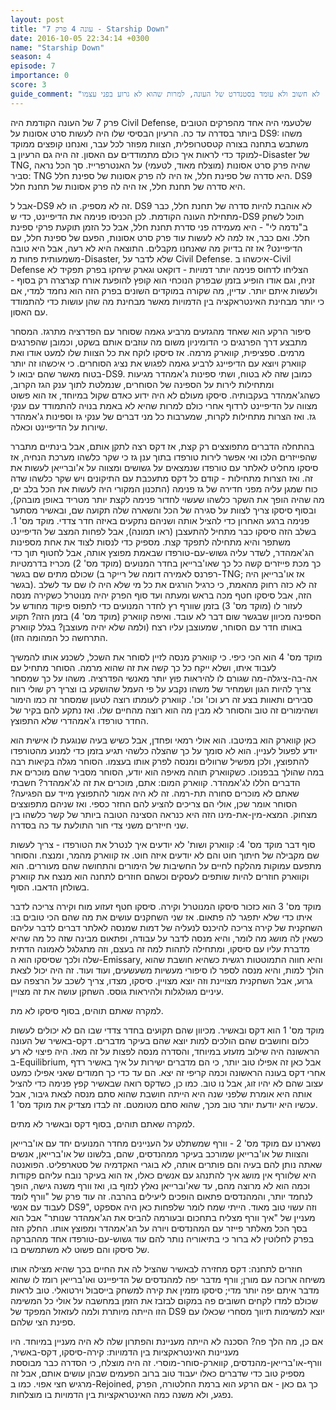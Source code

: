 ```yaml
---
layout: post
title: "עונה 4 פרק 7 - Starship Down"
date: 2016-10-05 22:34:14 +0300
name: "Starship Down"
season: 4
episode: 7
importance: 0
score: 3
guide_comment: "פרק זניח יחסית. לא חשוב ולא עומד בסטנדרט של העונה, למרות שהוא לא גרוע בפני עצמו"
---
```

פרק 7 של העונה הקודמת היה Civil Defense, שלטעמי היה אחד מהפרקים הטובים ביותר בסדרה עד כה. הרעיון הבסיסי שלו היה לעשות סרט אסונות על DS9: משהו משתבש בתחנה בצורה קטסטרופלית, הצוות מפוזר לכל עבר, ואנחנו קופצים ממוקד למוקד כדי לראות איך כולם מתמודדים עם האסון. זה היה גם הרעיון ב-Disaster של TNG, שהיה פרק סרט אסונות (מוצלח מאוד, לטעמי) על האנטרפרייז. סך הכל נראה סביר: TNG היא סדרה של ספינת חלל, אז היה לה פרק אסונות של ספינת חלל. DS9 היא סדרה של תחנת חלל, אז היה לה פרק אסונות של תחנת חלל.

אבל ל-DS9 זה לא מספיק. הו לא. DS9 לא אוהבת להיות סדרה של תחנת חלל, כבר מתחילת העונה הקודמת. לכן הכניסו פנימה את הדיפיינט, כדי ש-DS9 תוכל לשחק ב"נדמה לי" - היא מעמידה פני סדרת תחנת חלל, אבל כל הזמן תוקעת פרקי ספינת חלל. ואם כבר, אז למה לא לעשות עוד פרק סרט אסונות, הפעם של ספינת חלל, עם הדיפיינט? אז זה בדיוק מה שאנחנו מקבלים. התוצאה היא לא רעה, אבל היא טובה משמעותית פחות מ-Disaster, שלא לדבר על Civil Defense. איכשהו ב-Civil Defense הצליחו לדחוס פנימה יותר דמויות - דוקאט וגארק שיחקו בפרק תפקיד לא זניח, וגם אודו הופיע בזמן שבפרק הנוכחי הוא קופץ להופעת אורח קצרצרה רק בסוף - ולעשות איתם יותר. עדיין, מה שקורה במוקדים השונים בפרק הזה הוא נחמד למדי, אם כי יותר מבחינת האינטראקציה בין הדמויות מאשר מבחינת מה שהן עושות כדי להתמודד עם האסון.

סיפור הרקע הוא שאחד מהגזעים מרביע גאמה שסוחר עם הפדרציה מתרגז. המסחר מתבצע דרך הפרנגים כי הדומיניון משום מה עוזבים אותם בשקט, וכמובן שהפרנגים מרמים. ספציפית, קווארק מרמה. אז סיסקו לוקח את כל הצוות שלו למעט אודו ואת קווארק ויוצא עם הדיפיינג לרביע גאמה לפגוש את נציג הסוחרים. כי איכשהו זה יותר בטוח מאשר שהם יבואו ל-DS9. כמובן שזה לא בטוח, ושתי ספינות ג'אמהדר מגיעות ומתחילות לירות על הספינה של הסוחרים, שנמלטת לתוך ענק הגז הקרוב, כשהג'אמהדר בעקבותיה. סיסקו מעולם לא היה ידוע כאדם שקול במיוחד, אז הוא פשוט מצווה על הדיפיינט לרדוף אחרי כולם למרות שהיא לא באמת בנויה להתמודד עם ענקי גז. ואז הצרות מתחילות לקרות, שמערבות כל מני דברים של ענקי גז וספינות ג'אמהדר שיורות על הדיפיינט וכאלה.

בהתחלה הדברים מתפוצצים רק קצת, אז דקס רצה לתקן אותם, אבל בינתיים מתברר שהפייזרים הלכו ואי אפשר לירות טורפדו בתוך ענן גז כי שקר כלשהו מערכת הנחיה, אז סיסקו מחליט לאלתר עם טורפדו שנמצאים על גשושים ומצווה על א'וברייאן לעשות את זה. ואז הצרות מתחילות - קודם כל דקס מתעכבת עם התיקונים ויש שקר כלשהו שדה כוח שמגן עליה מפני חדירה של גז פנימה (התכנון המקורי היה לעשות את הכל בלב ים, מה שהיה הופך את השקר כלשהו שעשוי לחדור פנימה לקצת יותר מטריד באופן מובהק), ובסוף סיסקו צריך לצוות על סגירה של הכל והשארה שלה תקועה שם, ובאשיר מסתער פנימה ברגע האחרון כדי להציל אותה ושניהם נתקעים באיזה חדר צדדי. מוקד מס' 1. בשלב הזה סיסקו כבר מתחיל להתעצבן (ראו תמונה), אבל לפחות המצב של הדיפיינט משתפר והיא מתחילה לתפקד קצת. מספיק כדי לנסות לצוד את אחת מספינות הג'אמהדר, לשדר עליה גשוש-עם-טורפדו שבאמת מפוצץ אותה, אבל לחטוף תוך כדי כך מכת פייזרים קשה כל כך שאו'ברייאן בחדר המנועים (מוקד מס' 2) מכריז בדרמטיות שכולם מתים שם בגשר (רפרנס לאמירה דומה של רייקר ב-TNG; אז או'ברייאן היה בגשר). זה לא כזה רחוק מהאמת, כי כרגיל הורגים את כל מי שלא היה לו שם עד לשלב הזה, אבל סיסקו חטף מכה בראש ומעתה ועד סוף הפרק יהיה מנוטרל כשקירה מנסה לעזור לו (מוקד מס' 3) בזמן שוורף רץ לחדר המנועים כדי לתפוס פיקוד מחודש על הספינה מכיוון שבגשר שום דבר לא עובד. ואיפה קווארק (מוקד מס' 4) בזמן הזה? תקוע באותו חדר עם הסוחר, שמעוצבן עליו רצח (ולמה שלא יהיה מעוצבן? בגלל קווארק התרחשה כל המהומה הזו).

מוקד מס' 4 הוא הכי כיפי. כי קווארק מנסה לזיין לסוחר את השכל, לשכנע אותו להמשיך לעבוד איתו, ושלא ייקח כל כך קשה את זה שהוא מרמה. הסוחר מתחיל עם אה-בה-ציגלה-מה שגורם לו להיראות פוץ יותר מאנשי הפדרציה. משהו על כך שמסחר צריך להיות הגון ושמחיר של משהו נקבע על פי העמל שהושקע בו וצריך רק שולי רווח סבירים ותאוות בצע זה רע וכו' וכו'. קווארק לעומתו רוצה לטעון שמסחר זה כמו הימור ושהימורים זה טוב והסוחר לא מבין מה הוא רוצה מהחיים שלו. ואז נתקע להם בקיר של החדר טורפדו ג'אמהדרי שלא התפוצץ.

כאן קווארק הוא במיטבו. הוא אולי רמאי ופחדן, אבל כשיש בעיה שנוגעת לו אישית הוא יודע לפעול לעניין. הוא לא סומך על כך שהצלה כלשהי תגיע בזמן כדי למנוע מהטורפדו להתפוצץ, ולכן מפשיל שרוולים ומנסה לפרק אותו בעצמו. הסוחר מגלה בקיאות רבה במה שהולך בבפנוכו. כשקווארק תוהה מאיפה הוא יודע, הסוחר מסביר שהם מוכרים את הדברים הללו לג'אמהדר. קווארק המום: אתם, מוכרים את זה לג'אמהדר? חשבתי שאתם לא מוכרים סחורה תת-רמה. זה לא היה אמור להתפוצץ מייד עם הפגיעה? הסוחר אומר שכן, אולי הם צריכים להציע להם החזר כספי. ואז שניהם מתפוצצים מצחוק. המצא-מין-את-מינו הזה היא כנראה הסצינה הטובה ביותר של קשר כלשהו בין שני חייזרים משני צדי חור התולעת עד כה בסדרה.

סוף דבר מוקד מס' 4: קווארק ושות' לא יודעים איך לנטרל את הטורפדו - צריך לעשות שם מקבילה של חיתוך חוט והם לא יודעים איזה חוט. אז קווארק מהמר, ומנצח. והסוחר מתפעם עמוקות מהלקח לחיים על החשיבות של הימורים והתחושה שהם מעוררים. הוא וקווארק חוזרים להיות שותפים לעסקים וכשהם חוזרים לתחנה הוא מנצח את קווארק בשולחן הדאבו. הסוף.

מוקד מס' 3 הוא כזכור סיסקו המנוטרל וקירה. סיסקו חטף זעזוע מוח וקירה צריכה לדבר איתו כדי שלא יתפגר לה פתאום. אז שני השחקנים עושים את מה שהם הכי טובים בו: השחקנית של קירה צריכה להיכנס לנעליה של דמות שמנסה לאלתר דברים לדבר עליהם כשאין לה מושג מה לומר, והיא מנסה לדבר על עבודה, ופתאום מבינה שזה כל מה שהיא מדברת עליו עם סיסקו, ומתחילה לתהות למה זה בעצם, וזה מתגלגל לאמונה הדתית שלה ולכך שסיסקו הוא ה-Emissary, והיא חווה התמוטטות רגשית כשהיא חושבת שהוא הולך למות, והיא מנסה לספר לו סיפורי מעשיות משעשעים, ועוד ועוד. זה היה יכול לצאת גרוע, אבל השחקנית מצויינת וזה יוצא מצויין. סיסקו, מצדו, צריך לשכב על הרצפה עם עיניים מגולגלות ולהיראות גוסס. השחקן עושה את זה מצויין.

למקרה שאתם תוהים, בסוף סיסקו לא מת.

מוקד מס' 1 הוא דקס ובאשיר. מכיוון שהם תקועים בחדר צדדי שבו הם לא יכולים לעשות כלום וחושבים שהם הולכים למות יוצא שהם בעיקר מדברים. דקס-באשיר של העונה הראשונה היה שילוב מזעזע במיוחד, והסדרה מנסה לפצות על זה מאז. היה פיצוי לא רע ב-Equilibrium, אבל כאן זה אפילו טוב יותר, כי הם מדברים ישירות על איך באשיר רדף אחרי דקס בעונה הראשונה וכמה קריפי זה יצא. הם עד כדי כך חמודים שאני אפילו כמעט עצוב שהם לא יהיו זוג, אבל נו טוב. כמו כן, כשדקס רואה שבאשיר קפץ פנימה כדי להציל אותה היא אומרת שלפני שנה היא הייתה חושבת שהוא סתם מנסה לצאת גיבור, אבל עכשיו היא יודעת יותר טוב מכך, שהוא סתם מטומטם. זה לבדו מצדיק את מוקד מס' 1.

למקרה שאתם תוהים, בסוף דקס ובאשיר לא מתים.

נשארנו עם מוקד מס' 2 - וורף שמשתלט על העניינים מחדר המנועים יחד עם או'ברייאן והצוות של או'ברייאן שמורכב בעיקר ממהנדסים, שהם, בלשונו של או'ברייאן, אנשים שאתה נותן להם בעיה והם פותרים אותה, לא בוגרי האקדמיה של סטארפליט. הפואנטה היא שלוורף אין מושג איך להתנהג עם אנשים כאלו, אז הוא בעיקר נובח עליהם פקודות וכמה הוא לא מרוצה מהם, עד שא'וברייאן נאלץ לנזוף בו, ואז וורף משנה גישה, הופך לנחמד יותר, והמהנדסים פתאום הופכים ליעילים בהרבה. זה עוד פרק של "וורף לומד לעבוד עם אנשי DS9", וזה עשוי טוב מאוד. הייתי שמח לומר שלפחות כאן היה אספקט מעניין של "איך וורף מצליח בתחכום ובעורמה להביס את הג'אמהדר שנותר" אבל הוא בסך הכל מאלתר פייזר עם המהנדסים ויורה על הג'אמהדר ומפוצץ אותו. החלק הזה בפרק לחלוטין לא ברור כי בתיאוריה נותר להם עוד גשוש-עם-טורפדו אחד מההברקה של סיסקו והם פשוט לא משתמשים בו.

חוזרים לתחנה: דקס מחזירה לבאשיר שהציל לה את החיים בכך שהיא מצילה אותו משיחה ארוכה עם מורן; וורף מדבר יפה למהנדסים של הדיפיינט ואו'ברייאן רומז לו שהוא מדבר איתם יפה יותר מדי; סיסקו מזמין את קירה למשחק בייסבול וירטואלי. טוב לראות שכולם למדו לקחים חשובים פה במקום לבזבז את הזמן במחשבה על אולי כל המשימה הזו הייתה מיותרת ולמה לעזאזל המפקד של DS9 יוצא למשימות תיווך מסחרי שכאלו עם ספינת הצי שלהם.

אם כן, מה הלך פה? הסכנה לא הייתה מעניינת והפתרון שלה לא היה מעניין במיוחד. היו מעניינות האינטראקציות בין הדמויות: קירה-סיסקו, דקס-באשיר, וורף-או'ברייאן-מהנדסים, קווארק-סוחר-מוסרי. זה היה מוצלח, כי הסדרה כבר מבוססת מספיק טוב כדי שדברים כאלו יעבוד טוב ברוב הפעמים שבהן עושים אותם, אבל זה מרגיש חצי אפוי. כמו ב-Rejoined, כך גם כאן - אם הרקע הוא ברמת החלטורה, הפרק נפגע, ולא משנה כמה האינטראקציות בין הדמויות בו מוצלחות.